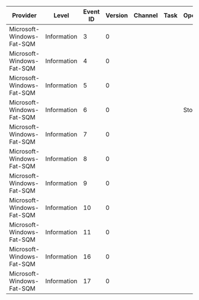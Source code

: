 Provider                   |  Level        |  Event ID  |  Version  |  Channel  |  Task  |  Opcode  |  Keyword  |  Message
---------------------------|---------------|------------|-----------|-----------|--------|----------|-----------|---------
Microsoft-Windows-Fat-SQM  |  Information  |  3         |  0        |           |        |          |           |
Microsoft-Windows-Fat-SQM  |  Information  |  4         |  0        |           |        |          |           |
Microsoft-Windows-Fat-SQM  |  Information  |  5         |  0        |           |        |          |           |
Microsoft-Windows-Fat-SQM  |  Information  |  6         |  0        |           |        |  Stop    |           |
Microsoft-Windows-Fat-SQM  |  Information  |  7         |  0        |           |        |          |           |
Microsoft-Windows-Fat-SQM  |  Information  |  8         |  0        |           |        |          |           |
Microsoft-Windows-Fat-SQM  |  Information  |  9         |  0        |           |        |          |           |
Microsoft-Windows-Fat-SQM  |  Information  |  10        |  0        |           |        |          |           |
Microsoft-Windows-Fat-SQM  |  Information  |  11        |  0        |           |        |          |           |
Microsoft-Windows-Fat-SQM  |  Information  |  16        |  0        |           |        |          |           |
Microsoft-Windows-Fat-SQM  |  Information  |  17        |  0        |           |        |          |           |